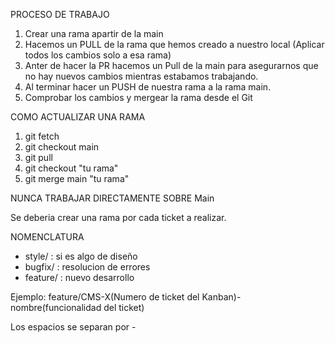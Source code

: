 PROCESO DE TRABAJO
  1. Crear una rama apartir de la main
  2. Hacemos un PULL de la rama que hemos creado a nuestro local (Aplicar todos los cambios solo a esa rama)
  3. Anter de hacer la PR hacemos un Pull de la main para asegurarnos que no hay nuevos cambios mientras estabamos trabajando.
  4. Al terminar hacer un PUSH de nuestra rama a la rama main.
  5. Comprobar los cambios y mergear la rama desde el Git

COMO ACTUALIZAR UNA RAMA
  1. git fetch
  2. git checkout main
  3. git pull
  4. git checkout "tu rama"
  5. git merge main "tu rama"

NUNCA TRABAJAR DIRECTAMENTE SOBRE Main

Se deberia crear una rama por cada ticket a realizar.

NOMENCLATURA

- style/ : si es algo de diseño
- bugfix/ : resolucion de errores
- feature/ : nuevo desarrollo


Ejemplo: feature/CMS-X(Numero de ticket del Kanban)-nombre(funcionalidad del ticket)

Los espacios se separan por -
